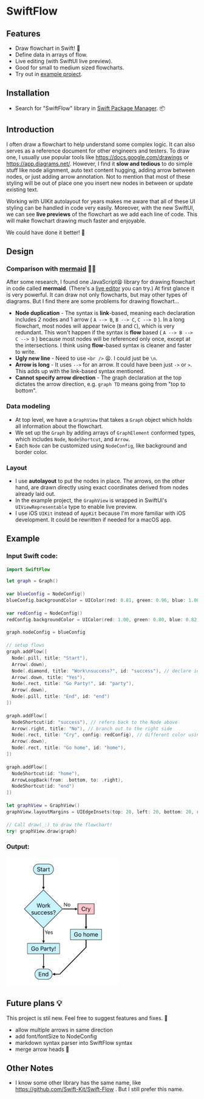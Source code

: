 # SwiftFlow

## Features
- Draw flowchart in Swift! 🚀
- Define data in arrays of flow.
- Live editing (with SwiftUI live preview). 
- Good for small to medium sized flowcharts.
- Try out in [example project](Example/SwiftFlowExample/ContentView.swift).

## Installation
- Search for "SwiftFlow" library in [Swift Package Manager](https://developer.apple.com/documentation/xcode/adding_package_dependencies_to_your_app). 📦 

## Introduction

I often draw a flowchart to help understand some complex logic. It can also serves as a reference document for other engineers and testers.
To draw one, I usually use popular tools like https://docs.google.com/drawings or https://app.diagrams.net/. 
However, I find it **slow and tedious** to do simple stuff like node alignment, auto text content hugging, adding arrow between nodes, or just adding arrow annotation. 
Not to mention that most of these styling will be out of place one you insert new nodes in between or update existing text.

Working with UIKit autolayout for years makes me aware that all of these UI styling can be handled in code very easily.
Moreover, with the new SwiftUI, we can see **live previews** of the flowchart as we add each line of code. This will make flowchart drawing much faster and enjoyable.  

We could have done it better! 💪

## Design

### Comparison with [mermaid](https://mermaidjs.github.io/#/) 🧜‍♀️

After some research, I found one JavaScript😫 library for drawing flowchart in code called **mermaid**. (There's a [live editor](https://mermaid-js.github.io/mermaid-live-editor) you can try.)
At first glance it is very powerful. It can draw not only flowcharts, but may other types of diagrams. But I find there are some problems for drawing flowchart...

- **Node duplication** - The syntax is **link**-based, meaning each declaration includes 2 nodes and 1 arrow ( `A --> B`, `B --> C`, `C --> D` ). In a long flowchart, most nodes will appear  twice (`B` and `C`), which is very redundant. This won't happen if the syntax is **flow** based ( `A --> B --> C --> D` ) because most nodes will be referenced only once, except at the intersections. I think using **flow**-based syntax is cleaner and faster to write.
- **Ugly new line** - Need to use `<br />` 😫. I could just be `\n`.
- **Arrow is long** - It uses `-->` for an arrow. It could have been just `->` or `>`. This adds up with the link-based syntax mentioned.
- **Cannot specify arrow direction** - The graph declaration at the top dictates the arrow direction, e.g. `graph TD` means going from "top to bottom".

### Data modeling

- At top level, we have a `GraphView` that takes a `Graph` object which holds all information about the flowchart.
- We set up the `Graph` by adding arrays of `GraphElement` conformed types, which includes `Node`, `NodeShortcut`, and `Arrow`.
- Each `Node` can be customized using `NodeConfig`, like background and border color.

### Layout

- I use **autolayout** to put the nodes in place. The arrows, on the other hand, are drawn directly using exact coordinates derived from nodes already laid out.
- In the example project, the `GraphView` is wrapped in SwiftUI's `UIViewRepresentable` type to enable live preview.
- I use iOS `UIKit` instead of `AppKit` because I'm more familiar with iOS development. It could be rewritten if needed for a macOS app.

## Example

### Input Swift code:
```swift
import SwiftFlow
```

```swift
let graph = Graph()

var blueConfig = NodeConfig()
blueConfig.backgroundColor = UIColor(red: 0.81, green: 0.96, blue: 1.00, alpha: 1.00)

var redConfig = NodeConfig()
redConfig.backgroundColor = UIColor(red: 1.00, green: 0.80, blue: 0.82, alpha: 1.00)

graph.nodeConfig = blueConfig

// setup flows
graph.addFlow([
  Node(.pill, title: "Start"),
  Arrow(.down),
  Node(.diamond, title: "Work\nsuccess?", id: "success"), // declare id for later reference
  Arrow(.down, title: "Yes"),
  Node(.rect, title: "Go Party!", id: "party"),
  Arrow(.down),
  Node(.pill, title: "End", id: "end")
])

graph.addFlow([
  NodeShortcut(id: "success"), // refers back to the Node above
  Arrow(.right, title: "No"), // branch out to the right side
  Node(.rect, title: "Cry", config: redConfig), // different color using config
  Arrow(.down),
  Node(.rect, title: "Go home", id: "home"),
])

graph.addFlow([
  NodeShortcut(id: "home"),
  ArrowLoopBack(from: .bottom, to: .right),
  NodeShortcut(id: "end")
])

let graphView = GraphView()
graphView.layoutMargins = UIEdgeInsets(top: 20, left: 20, bottom: 20, right: 20)

// Call draw(_:) to draw the flowchart!
try! graphView.draw(graph)
```

### Output:
![Output](images/output.png)


## Future plans 💡
This project is stil new. Feel free to suggest features and fixes. 🙂
- allow multiple arrows in same direction
- add font/fontSize to NodeConfig
- markdown syntax parser into SwiftFlow syntax
- merge arrow heads 🏹

## Other Notes
- I know some other library has the same name, like https://github.com/Swift-Kit/Swift-Flow . But I still prefer this name.

